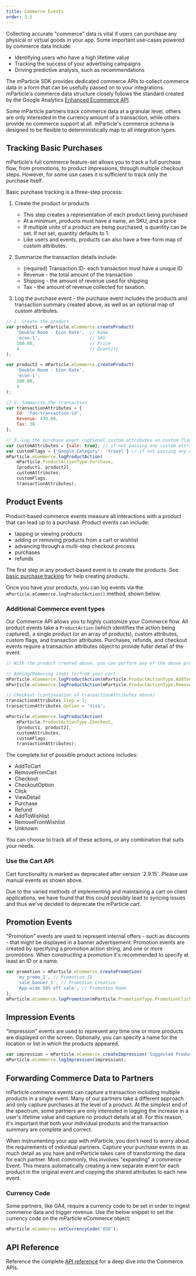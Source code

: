 ```yaml
---
title: Commerce Events
order: 3.2
---
```


Collecting accurate "commerce" data is vital if users can purchase any physical or virtual goods in your app. Some important use-cases powered by commerce data include:

* Identifying users who have a high lifetime value
* Tracking the success of your advertising campaigns
* Driving predictive analysis, such as recommendations

The mParticle SDK provides dedicated commerce APIs to collect commerce data in a form that can be usefully passed on to your integrations. mParticle's commerce data structure closely follows the standard created by the Google Analytics [Enhanced Ecommerce API](https://developers.google.com/analytics/devguides/collection/protocol/v1/parameters#ecomm).

Some mParticle partners track commerce data at a granular level, others are only interested in the currency amount of a transaction, while others provide no commerce support at all. mParticle's commerce schema is designed to be flexible to deterministically map to all integration types.

## Tracking Basic Purchases

mParticle's full commerce feature-set allows you to track a full purchase flow, from promotions, to product impressions, through multiple checkout steps. However, for some use cases it is sufficient to track only the purchase itself.

Basic purchase tracking is a three-step process:

1. Create the product or products
   
   - This step creates a representation of each product being purchased
   - At a minimum, products must have a name, an SKU, and a price
   - If multiple units of a product are being purchased, a quantity can be set. If not set, quantity defaults to 1. 
   - Like users and events, products can also have a free-form map of custom attributes.

2. Summarize the transaction details include:

   - (required) Transaction ID- each transaction must have a unique ID
    - Revenue - the total amount of the transaction
    - Shipping - the amount of revenue used for shipping
    - Tax - the amount of revenue collected for taxation.

3. Log the purchase event - the purchase event includes the products and transaction summary created above, as well as an optional map of custom attributes.

~~~javascript
// 1. Create the product
var product1 = mParticle.eCommerce.createProduct(
    'Double Room - Econ Rate',  // Name
    'econ-1',                   // SKU
    100.00,                     // Price
    4                           // Quantity
);

var product2 = mParticle.eCommerce.createProduct(
    'Double Room - Econ Rate',
    'econ-1', 
    100.00, 
    4
);

// 2. Summarize the transaction
var transactionAttributes = {
    Id: 'foo-transaction-id',
    Revenue: 430.00,
    Tax: 30
};

// 3. Log the purchase event (optional custom attributes an custom flags depending on your );
var customAttributes = {sale: true}; // if not passing any custom attributes, pass null
var customFlags = {'Google.Category': 'travel'} // if not passing any custom flags, pass null
mParticle.eCommerce.logProductAction(
    mParticle.ProductActionType.Purchase,
    [product1, product2],
    customAttributes,
    customFlags,
    transactionAttributes);
~~~

## Product Events

Product-based commerce events measure all interactions with a product that can lead up to a purchase. Product events can include:

* tapping or viewing products
* adding or removing products from a cart or wishlist
* advancing through a multi-step checkout process
* purchases
* refunds

The first step in any product-based event is to create the products. See [basic purchase tracking](#tracking-basic-purchases) for help creating products.

Once you have your products, you can log events via the `mParticle.eCommerce.logProductAction()` method, shown below.

### Additional Commerce event types

Our Commerce API allows you to highly customize your Commerce flow. All product events take a `ProductAction` (which identifies the action being captured), a single product (or an array of products), custom attributes, custom flags, and transaction attributes. Purchases, refunds, and checkout events require a transaction attributes object to provide fuller detail of the event.

~~~javascript
// With the product created above, you can perform any of the above product actions. Some examples include:

// Adding/Removing items to/from your cart
mParticle.eCommerce.logProductAction(mParticle.ProductActionType.AddToCart, product, customAttributes);
mParticle.eCommerce.logProductAction(mParticle.ProductActionType.RemoveFromCart, product, customAttributes);

// Checkout (continuation of transactionAttributes above)
transactionAttributes.Step = 2;
transactionAttributes.Option = 'Visa';

mParticle.eCommerce.logProductAction(
    mParticle.ProductActionType.Checkout,
    [product1, product2],
    customAttributes,
    customFlags,
    transactionAttributes);

~~~

The complete list of possible product actions includes:

* AddToCart
* RemoveFromCart
* Checkout
* CheckoutOption 
* Click
* ViewDetail
* Purchase
* Refund
* AddToWishlist
* RemoveFromWishlist
* Unknown

You can choose to track all of these actions, or any combination that suits your needs.

### Use the Cart API

<aside>Cart functionality is marked as deprecated after version `2.9.15`. Please use manual events as shown above.</aside>

Due to the varied methods of implementing and maintaining a cart on client applications, we have found that this could possibly lead to syncing issues and thus we've decided to deprecate the mParticle cart.

## Promotion Events

"Promotion" events are used to represent internal offers - such as discounts - that might be displayed in a banner advertisement. Promotion events are created by specifying a promotion action string, and one or more promotions. When constructing a promotion it's recommended to specify at least an ID or a name.

~~~javascript
var promotion = mParticle.eCommerce.createPromotion(
    'my_promo_1', // Promotion ID
    'sale_banner_1', // Promotion Creative
    'App-wide 50% off sale', // Promotion Name
);
mParticle.eCommerce.logPromotion(mParticle.PromotionType.PromotionClick, promotion);
~~~


## Impression Events

"Impression" events are used to represent any time one or more products are displayed on the screen. Optionally, you can specify a name for the location or list in which the products appeared.

~~~javascript
var impression = mParticle.eCommerce.createImpression('Suggested Products List', product);
mParticle.eCommerce.logImpression(impression);
~~~

## Forwarding Commerce Data to Partners

mParticle commerce events can capture a transaction including multiple products in a single event. Many of our partners take a different approach and only capture purchases at the level of a product. At the simplest end of the spectrum, some partners are only interested in logging the increase in a user's lifetime value and capture no product details at all. For this reason, it's important that both your individual products and the transaction summary are complete and correct.

When instrumenting your app with mParticle, you don't need to worry about the requirements of individual partners. Capture your purchase events in as much detail as you have and mParticle takes care of transforming the data for each partner. Most commonly, this involves "expanding" a commerce Event. This means automatically creating a new separate event for each product in the original event and copying the shared attributes to each new event.

### Currency Code
Some partners, like GA4, require a currency code to be set in order to ingest commerce data and trigger revenue.  Use the below snippet to set the currency code on the mParticle eCommerce object:

~~~javascript
mParticle.eCommerce.setCurrencyCode('USD');
~~~

## API Reference

Reference the complete [API reference](/developers/sdk/web/core-apidocs/classes/mParticle.eCommerce.html) for a deep dive into the Commerce APIs.
